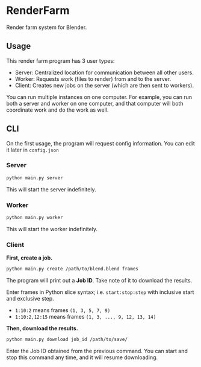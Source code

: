 # RenderFarm

Render farm system for Blender.

## Usage

This render farm program has 3 user types:

- Server: Centralized location for communication between all other users.
- Worker: Requests work (files to render) from and to the server.
- Client: Creates new jobs on the server (which are then sent to workers).

You can run multiple instances on one computer. For example, you can run both a server and worker
on one computer, and that computer will both coordinate work and do the work as well.

## CLI

On the first usage, the program will request config information. You can edit it later in `config.json`

### Server

```bash
python main.py server
```

This will start the server indefinitely.

### Worker

```bash
python main.py worker
```

This will start the worker indefinitely.

### Client

**First, create a job.**

```bash
python main.py create /path/to/blend.blend frames
```

The program will print out a **Job ID**. Take note of it to download the results.

Enter frames in Python slice syntax; i.e. `start:stop:step` with inclusive start and exclusive step.

- `1:10:2` means frames `(1, 3, 5, 7, 9)`
- `1:10:2,12:15` means frames `(1, 3, ..., 9, 12, 13, 14)`

**Then, download the results.**

```bash
python main.py download job_id /path/to/save/
```

Enter the Job ID obtained from the previous command. You can start and stop this command any
time, and it will resume downloading.
